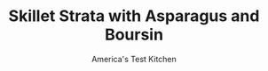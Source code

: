 ---
layout: ../../layouts/MarkdownPostLayout.astro
title: Skillet Strata with Asparagus and Boursin
author: America's Test Kitchen
pubDate: 2023-03-15
description: "This simple dish comes together in a snap, while the asparagus and boursin add a touch of elegance."
image_url: https://res.cloudinary.com/hksqkdlah/image/upload/ar_1:1,c_fill,dpr_2.0,f_auto,fl_lossy.progressive.strip_profile,g_faces:auto,q_auto:low,w_344/4963_sfs-qdr07-sfs-4c-strata-316675
tags: ["Main Courses","Eggs","Cheese","Vegetables","Breakfast & Brunch","30-Minute Suppers"]
calories: 1863
protein: 23
carbohydrates: 25
fats: 
fiber: 4
ingredients: ["1 pound, asparagus, tough ends snapped off, spears cut diagonally into 1-inch pieces","6 , large eggs","1 1/4 cups, milk",", Ground black pepper","4 tablespoons, unsalted butter","1 , small onion, minced",", Table salt","4 slices, hearty white sandwich bread, cut into 1-inch squares","3/4 cup, Boursin cheese, crumbled"]
serves: 4
time: ""
instructions: ["Adjust oven rack to middle position and heat oven to 400 degrees. Toss asparagus with 2 tablespoons water in microwave-safe bowl. Cover with plastic wrap and microwave on high power until crisp-tender, about 2 minutes. Drain. Whisk eggs, milk, and 1/4 teaspoon pepper together in large bowl.","Melt butter in large nonstick ovensafe skillet over medium-high heat. When butter foams, swirl to coat skillet and add onion and 1/2 teaspoon salt. Cook until onion is soft, about 3 minutes. Add bread and cook, stirring frequently, until bread and onion are lightly browned, about 3 minutes. Off heat, stir in asparagus and egg mixture until well incorporated. Scatter cheese on top and bake until top is puffed and edges have pulled away from sides of pan, 15 to 20 minutes. Serve."]
nutrition: ["546 mg Potassium","441 mg Phosphorus","373 mg Calcium","4 mg Iron","56 mg Magnesium","816 mg Sodium","3 mg Zinc","30 g Fat","2 mg Niacin (B3)","8 g Monounsaturated","2 g Polyunsaturated","7 mg Vitamin C","2 µg Vitamin D","342 mg Cholesterol","16 g Saturated","4 g Fiber","5 µg Folic acid","127 µg Folate (food)","8 g Sugars","52 µg Vitamin K","267 g Water","25 g Carbs","137 µg Folate equivalent (total)","23 g Protein","2 mg Vitamin E","1 µg Vitamin B12","360 µg Vitamin A","465 kcal Energy","1863 calories"]
notes: "Be careful not to brown the onions too quickly--they will continue to brown as they cook with the bread."
---